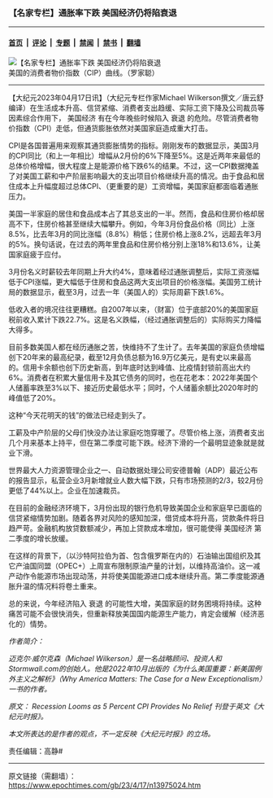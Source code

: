 ### 【名家专栏】通胀率下跌 美国经济仍将陷衰退

---

#### [首页](../../../..?n13975024) &nbsp;|&nbsp; [评论](../../../../../epoch-comment?n13975024) &nbsp;|&nbsp; [专题](../../../../../epoch-special?n13975024) &nbsp;|&nbsp; [禁闻](../../../../../epoch-news?n13975024) &nbsp;|&nbsp; [禁书](../../../../../books?n13975024) &nbsp;|&nbsp; [翻墙](https://github.com/gfw-breaker/nogfw/blob/master/README.md?n13975024)


<div><img alt="【名家专栏】通胀率下跌 美国经济仍将陷衰退" class="attachment-djy_600_400 size-djy_600_400 wp-post-image" src="https://i.epochtimes.com/assets/uploads/2023/04/id13975027-US-CPI-Inflation.001-700x420-600x400.jpeg"/>
<div class="caption">
 美国的消费者物价指数（CIP）曲线。（罗家聪）
</div></div><hr/><div class="post_content" id="artbody" itemprop="articleBody">
 <!-- article content begin -->
 <p>
  【大纪元2023年04月17日讯】（大纪元专栏作家Michael Wilkerson撰文／唐云舒编译）在生活成本升高、信贷紧缩、消费者支出趋缓、实际工资下降及公司裁员等因素综合作用下，
  <ok href="https://www.epochtimes.com/gb/tag/%E7%BE%8E%E5%9B%BD%E7%BB%8F%E6%B5%8E.html">
   美国经济
  </ok>
  有在今年晚些时候陷入
  <ok href="https://www.epochtimes.com/gb/tag/%E8%A1%B0%E9%80%80.html">
   衰退
  </ok>
  的危险。尽管消费者物价指数（CPI）走低，但通货膨胀依然对美国家庭造成重大打击。
 </p>
 <p>
  CPI是各国普遍用来观察其通货膨胀情势的指标。刚刚发布的数据显示，美国3月的CPI同比（和上一年相比）增幅从2月份的6%下降至5%。这是近两年来最低的总体价格增幅，很大程度上是能源价格下跌6%的结果。不过，这一CPI数据掩盖了对美国工薪和中产阶层影响最大的支出项目价格继续升高的情况。由于食品和居住成本上升幅度超过总体CPI、（更重要的是）工资增幅，美国家庭都面临着通胀压力。
 </p>
 <p>
  美国一半家庭的居住和食品成本占了其总支出的一半。然而，食品和住房价格却居高不下，住房价格甚至继续大幅攀升。例如，今年3月份食品价格（同比）上涨8.5%，比去年3月的同比涨幅（8.8%）稍低；住房价格上涨8.2%，远超去年3月的5%。换句话说，在过去的两年里食品和住房价格分别上涨18%和13.6%，让美国家庭疲于应付。
 </p>
 <p>
  3月份名义时薪较去年同期上升大约4%，意味着经过通胀调整后，实际工资涨幅低于CPI涨幅，更大幅低于住房和食品这两大支出项目的价格涨幅。美国劳工统计局的数据显示，截至3月，过去一年（美国人的）实际周薪下跌1.6%。
 </p>
 <p>
  低收入者的境况往往更糟糕。自2007年以来，（财富）位于底部20%的美国家庭税前收入累计下跌22.7%。这是名义跌幅，（经过通胀调整后的）实际购买力降幅大得多。
 </p>
 <p>
  目前多数美国人都在经历通胀之苦，快维持不了生计了。去年美国的家庭负债增幅创下20年来的最高纪录，截至12月负债总额为16.9万亿美元，是有史以来最高的。信用卡余额也创下历史新高，到年底时达到峰值、比疫情封锁前高出大约6%。消费者在积累大量信用卡及其它债务的同时，也在花老本：2022年美国个人储蓄率跌至3%以下、接近历史最低水平；同时，个人储蓄余额比2020年时的峰值低了20%。
 </p>
 <p>
  这种“今天花明天的钱”的做法已经走到头了。
 </p>
 <p>
  工薪及中产阶层的父母们快没办法让家庭吃饱穿暖了。尽管价格上涨，消费者支出几个月来基本上持平，但在第二季度可能下跌。经济下滑的一个最明显迹象就是就业下滑。
 </p>
 <p>
  世界最大人力资源管理企业之一、自动数据处理公司安德普翰（ADP）最近公布的报告显示，私营企业3月新增就业人数大幅下跌，只有市场预测的2/3，较2月份更低了44%以上。企业在加速裁员。
 </p>
 <p>
  在目前的金融经济环境下，3月份出现的银行危机导致美国企业和家庭早已面临的信贷紧缩情势加剧。随着各界对风险的感知加深，借贷成本将升高，贷款条件将日趋严苛。金融机构放贷数额减少，再加上贷款成本增加，很可能使得
  <ok href="https://www.epochtimes.com/gb/tag/%E7%BE%8E%E5%9B%BD%E7%BB%8F%E6%B5%8E.html">
   美国经济
  </ok>
  第二季度的增长放缓。
 </p>
 <p>
  在这样的背景下，（以沙特阿拉伯为首、包含俄罗斯在内的）石油输出国组织及其它产油国同盟（OPEC+）上周宣布限制原油产量的计划，以维持高油价。这一减产动作令能源市场出现动荡，并将使美国能源进口成本继续升高。第二季度能源通胀升温的情况料将卷土重来。
 </p>
 <p>
  总的来说，今年经济陷入
  <ok href="https://www.epochtimes.com/gb/tag/%E8%A1%B0%E9%80%80.html">
   衰退
  </ok>
  的可能性大增，美国家庭的财务困境将持续。这种痛苦可能不会很快消失，但重新释放美国国内能源生产能力，肯定会缓解（经济恶化的）情势。
 </p>
 <p>
  <em>
   作者简介：
  </em>
 </p>
 <p>
  <em>
   迈克尔‧威尔克森（Michael Wilkerson）是一名战略顾问、投资人和Stormwall.com的创始人。他是2022年10月出版的《为什么美国重要：新美国例外主义之解析》（Why America Matters: The Case for a New Exceptionalism）一书的作者。
  </em>
 </p>
 <p>
  <em>
   原文：
   <ok href="https://www.theepochtimes.com/recession-looms-as-5-percent-cpi-provides-no-relief_5195860.html">
    Recession Looms as 5 Percent CPI Provides No Relief
   </ok>
   刊登于英文《大纪元时报》。
  </em>
 </p>
 <p>
  <em>
   本文所表达的是作者的观点，不一定反映《大纪元时报》的立场。
  </em>
 </p>
 <p>
  责任编辑：高静#
 </p>
 <!-- article content end -->
 <div id="below_article_ad">
 </div>
</div>


---

原文链接（需翻墙）：https://www.epochtimes.com/gb/23/4/17/n13975024.htm